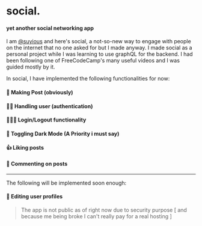 # social.
#### yet another social networking app

I am [@suyious](https://github.com/suyious) and here's social, a not-so-new way to engage with people on the internet that no one asked for but I made anyway. I made social as a personal project while I was learning to use graphQL for the backend. I had been following one of FreeCodeCamp's many useful videos and I was guided mostly by it.

In social, I have implemented the following functionalities for now:
#### 📮 Making Post (obviously)
#### 🙍🏻 Handling user (authentication)
#### 👨🏻‍💻 Login/Logout functionality
#### 🏴 Toggling Dark Mode (A Priority i must say)
#### 👍 Liking posts
#### 💬 Commenting on posts
------
The following will be implemented soon enough:
#### 👗 Editing user profiles


> The app is not public as of right now due to security purpose [ and because me being broke I can't really pay for a real hosting ]
